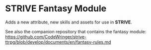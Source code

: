 # STRIVE Fantasy Module
Adds a new attribute, new skills and assets for use in **STRIVE**. 

See also the companion repository that contains the fantasy module: https://github.com/CodeWringer/strive-ttrpg/blob/develop/documents/en/fantasy-rules.md
